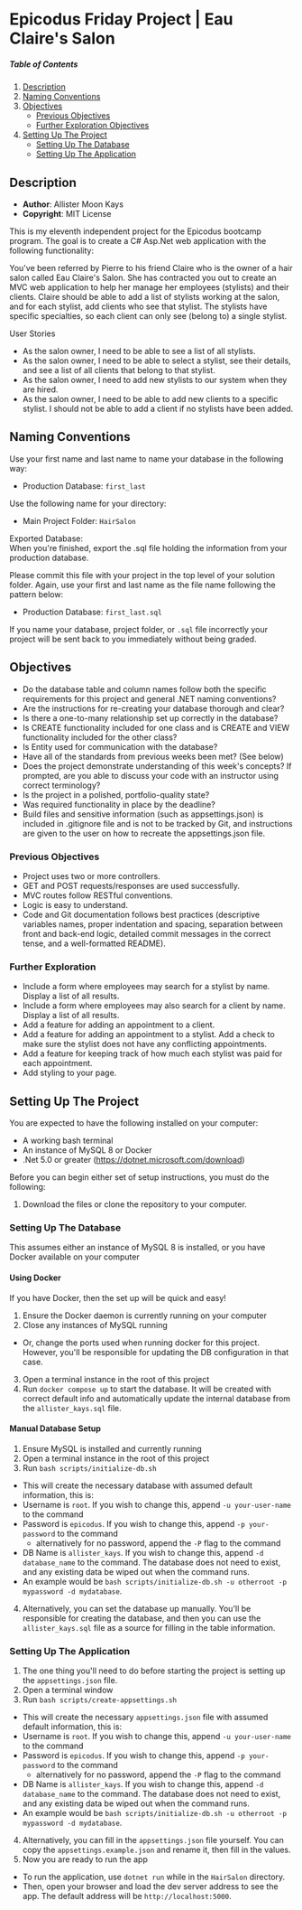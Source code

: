 # Epicodus Friday Project | Eau Claire's Salon

##### Table of Contents
1. [Description](#description)
2. [Naming Conventions](#naming-conventions)
3. [Objectives](#objectives)
   - [Previous Objectives](#previous-objectives)
   - [Further Exploration Objectives](#further-exploration-objectives)
4. [Setting Up The Project](#setting-up-the-project)
   - [Setting Up The Database](#setting-up-the-database)
   - [Setting Up The Application](#setting-up-the-application)

## Description


- **Author**: Allister Moon Kays
- **Copyright**: MIT License

This is my eleventh independent project for the Epicodus bootcamp program. The goal is to create a C# Asp.Net web application with the following functionality:

You've been referred by Pierre to his friend Claire who is the owner of a hair salon called Eau Claire's Salon. She has contracted you out to create an MVC web application to help her manage her employees (stylists) and their clients. Claire should be able to add a list of stylists working at the salon, and for each stylist, add clients who see that stylist. The stylists have specific specialties, so each client can only see (belong to) a single stylist.

User Stories
- As the salon owner, I need to be able to see a list of all stylists.
- As the salon owner, I need to be able to select a stylist, see their details, and see a list of all clients that belong to that stylist.
- As the salon owner, I need to add new stylists to our system when they are hired.
- As the salon owner, I need to be able to add new clients to a specific stylist. I should not be able to add a client if no stylists have been added.

## Naming Conventions
Use your first name and last name to name your database in the following way:
- Production Database: `first_last`

Use the following name for your directory:
- Main Project Folder: `HairSalon`

Exported Database:  
When you're finished, export the .sql file holding the information from your production database.

Please commit this file with your project in the top level of your solution folder. Again, use your first and last name as the file name following the pattern below:
- Production Database: `first_last.sql`

If you name your database, project folder, or `.sql` file incorrectly your project will be sent back to you immediately without being graded.

## Objectives
- Do the database table and column names follow both the specific requirements for this project and general .NET naming conventions?
- Are the instructions for re-creating your database thorough and clear?
- Is there a one-to-many relationship set up correctly in the database?
- Is CREATE functionality included for one class and is CREATE and VIEW functionality included for the other class?
- Is Entity used for communication with the database?
- Have all of the standards from previous weeks been met? (See below)
- Does the project demonstrate understanding of this week's concepts? If prompted, are you able to discuss your code with an instructor using correct terminology?
- Is the project in a polished, portfolio-quality state?
- Was required functionality in place by the deadline?
- Build files and sensitive information (such as appsettings.json) is included in .gitignore file and is not to be tracked by Git, and instructions are given to the user on how to recreate the appsettings.json file.

### Previous Objectives
- Project uses two or more controllers.
- GET and POST requests/responses are used successfully.
- MVC routes follow RESTful conventions.
- Logic is easy to understand.
- Code and Git documentation follows best practices (descriptive variables names, proper indentation and spacing, separation between front and back-end logic, detailed commit messages in the correct tense, and a well-formatted README).

### Further Exploration
- Include a form where employees may search for a stylist by name. Display a list of all results.
- Include a form where employees may also search for a client by name. Display a list of all results.
- Add a feature for adding an appointment to a client.
- Add a feature for adding an appointment to a stylist. Add a check to make sure the stylist does not have any conflicting appointments.
- Add a feature for keeping track of how much each stylist was paid for each appointment.
- Add styling to your page.

## Setting Up The Project
You are expected to have the following installed on your computer:

- A working bash terminal
- An instance of MySQL 8 or Docker
- .Net 5.0 or greater (https://dotnet.microsoft.com/download)

Before you can begin either set of setup instructions, you must do the following:
1. Download the files or clone the repository to your computer.

### Setting Up The Database
This assumes either an instance of MySQL 8 is installed, or you have Docker available on your computer

#### Using Docker
If you have Docker, then the set up will be quick and easy!

1. Ensure the Docker daemon is currently running on your computer
2. Close any instances of MySQL running
  - Or, change the ports used when running docker for this project. However, you'll be responsible for updating the DB configuration in that case.
3. Open a terminal instance in the root of this project
4. Run `docker compose up` to start the database. It will be created with correct default info and automatically update the internal database from the `allister_kays.sql` file.

#### Manual Database Setup

1. Ensure MySQL is installed and currently running
2. Open a terminal instance in the root of this project
3. Run `bash scripts/initialize-db.sh`
  - This will create the necessary database with assumed default information, this is:
  - Username is `root`. If you wish to change this, append `-u your-user-name` to the command
  - Password is `epicodus`. If you wish to change this, append `-p your-password` to the command
    - alternatively for no password, append the `-P` flag to the command
  - DB Name is `allister_kays`. If you wish to change this, append `-d database_name` to the command. The database does not need to exist, and any existing data be wiped out when the command runs.
  - An example would be `bash scripts/initialize-db.sh -u otherroot -p mypassword -d mydatabase`.
4. Alternatively, you can set the database up manually. You'll be responsible for creating the database, and then you can use the `allister_kays.sql` file as a source for filling in the table information.

### Setting Up The Application

1. The one thing you'll need to do before starting the project is setting up the `appsettings.json` file.
2. Open a terminal window
3. Run `bash scripts/create-appsettings.sh`
  - This will create the necessary `appsettings.json` file with assumed default information, this is:
  - Username is `root`. If you wish to change this, append `-u your-user-name` to the command
  - Password is `epicodus`. If you wish to change this, append `-p your-password` to the command
    - alternatively for no password, append the `-P` flag to the command
  - DB Name is `allister_kays`. If you wish to change this, append `-d database_name` to the command. The database does not need to exist, and any existing data be wiped out when the command runs.
  - An example would be `bash scripts/initialize-db.sh -u otherroot -p mypassword -d mydatabase`.
4. Alternatively, you can fill in the `appsettings.json` file yourself. You can copy the `appsettings.example.json` and rename it, then fill in the values.
5. Now you are ready to run the app
  - To run the application, use `dotnet run` while in the `HairSalon` directory.
  - Then, open your browser and load the dev server address to see the app. The default address will be `http://localhost:5000`.